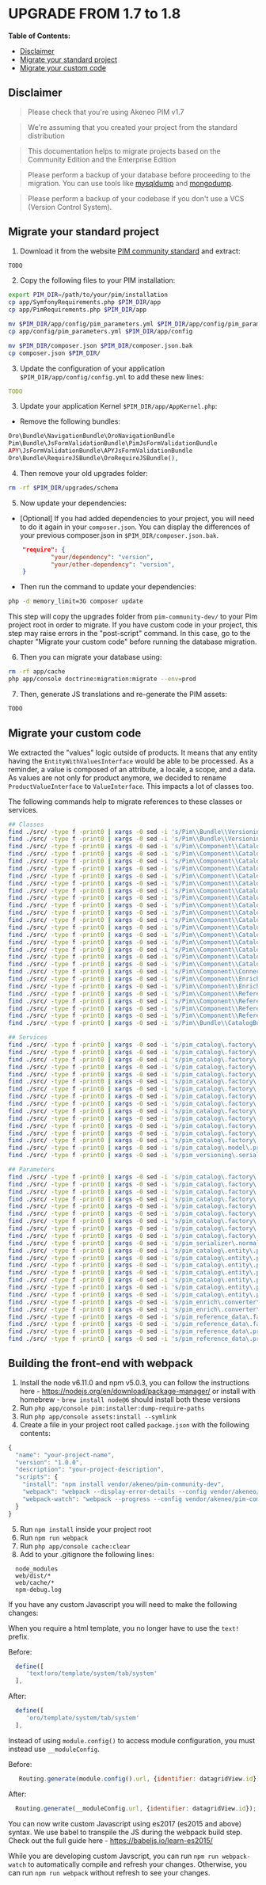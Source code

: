 # UPGRADE FROM 1.7 to 1.8

<!-- START doctoc generated TOC please keep comment here to allow auto update -->
<!-- DON'T EDIT THIS SECTION, INSTEAD RE-RUN doctoc TO UPDATE -->
**Table of Contents:**

- [Disclaimer](#disclaimer)
- [Migrate your standard project](#migrate-your-standard-project)
- [Migrate your custom code](#migrate-your-custom-code)

<!-- END doctoc generated TOC please keep comment here to allow auto update -->
<!-- To update this content, execute `doctoc UPGRADE-1.7.md --title '**Table of Contents:**' --maxlevel 3` -->

## Disclaimer

> Please check that you're using Akeneo PIM v1.7

> We're assuming that you created your project from the standard distribution

> This documentation helps to migrate projects based on the Community Edition and the Enterprise Edition

> Please perform a backup of your database before proceeding to the migration. You can use tools like [mysqldump](http://dev.mysql.com/doc/refman/5.1/en/mysqldump.html) and [mongodump](http://docs.mongodb.org/manual/reference/program/mongodump/).

> Please perform a backup of your codebase if you don't use a VCS (Version Control System).


## Migrate your standard project

1. Download it from the website [PIM community standard](http://www.akeneo.com/download/) and extract:

```bash
TODO
```

2. Copy the following files to your PIM installation:

```bash
export PIM_DIR=/path/to/your/pim/installation
cp app/SymfonyRequirements.php $PIM_DIR/app
cp app/PimRequirements.php $PIM_DIR/app

mv $PIM_DIR/app/config/pim_parameters.yml $PIM_DIR/app/config/pim_parameters.yml.bak
cp app/config/pim_parameters.yml $PIM_DIR/app/config

mv $PIM_DIR/composer.json $PIM_DIR/composer.json.bak
cp composer.json $PIM_DIR/
```

3. Update the configuration of your application `$PIM_DIR/app/config/config.yml` to add these new lines:

```YAML
TODO
```

3. Update your application Kernel `$PIM_DIR/app/AppKernel.php`:

* Remove the following bundles:

```PHP
Oro\Bundle\NavigationBundle\OroNavigationBundle
Pim\Bundle\JsFormValidationBundle\PimJsFormValidationBundle
APY\JsFormValidationBundle\APYJsFormValidationBundle
Oro\Bundle\RequireJSBundle\OroRequireJSBundle(),
```

4. Then remove your old upgrades folder:

```bash
rm -rf $PIM_DIR/upgrades/schema
```

5. Now update your dependencies:

* [Optional] If you had added dependencies to your project, you will need to do it again in your `composer.json`.
  You can display the differences of your previous composer.json in `$PIM_DIR/composer.json.bak`.

```JSON
    "require": {
            "your/dependency": "version",
            "your/other-dependency": "version",
    }
```

* Then run the command to update your dependencies:

```bash
php -d memory_limit=3G composer update
```

This step will copy the upgrades folder from `pim-community-dev/` to your Pim project root in order to migrate.
If you have custom code in your project, this step may raise errors in the "post-script" command.
In this case, go to the chapter "Migrate your custom code" before running the database migration.

6. Then you can migrate your database using:

```bash
rm -rf app/cache
php app/console doctrine:migration:migrate --env=prod
```

7. Then, generate JS translations and re-generate the PIM assets:

```bash
TODO
```

## Migrate your custom code

We extracted the "values" logic outside of products. It means that any entity having the `EntityWithValuesInterface` 
would be able to be processed. As a reminder, a value is composed of an attribute, a locale, a scope, and a data. As values are not only
for product anymore, we decided to rename `ProductValueInterface` to `ValueInterface`. This impacts a lot of classes too.

The following commands help to migrate references to these classes or services.

```bash
## Classes
find ./src/ -type f -print0 | xargs -0 sed -i 's/Pim\\Bundle\\VersioningBundle\\Normalizer\\Flat\\AbstractProductValueDataNormalizer/Pim\\Bundle\\VersioningBundle\\Normalizer\\Flat\\AbstractValueDataNormalizer/g'
find ./src/ -type f -print0 | xargs -0 sed -i 's/Pim\\Bundle\\VersioningBundle\\Normalizer\\Flat\\ProductValueNormalizer/Pim\\Bundle\\VersioningBundle\\Normalizer\\Flat\\ValueNormalizer/g'
find ./src/ -type f -print0 | xargs -0 sed -i 's/Pim\\Component\\Catalog\\Completeness\\Checker\\ProductValueCompleteChecker/Pim\\Component\\Catalog\\Completeness\\Checker\\ValueCompleteChecker/g'
find ./src/ -type f -print0 | xargs -0 sed -i 's/Pim\\Component\\Catalog\\Completeness\\Checker\\ProductValueCompleteCheckerInterface/Pim\\Component\\Catalog\\Completeness\\Checker\\ValueCompleteCheckerInterface/g'
find ./src/ -type f -print0 | xargs -0 sed -i 's/Pim\\Component\\Catalog\\Factory\\ProductValue\\DateProductValueFactory/Pim\\Component\\Catalog\\Factory\\ProductValue\\DateValueFactory/g'
find ./src/ -type f -print0 | xargs -0 sed -i 's/Pim\\Component\\Catalog\\Factory\\ProductValue\\MediaProductValueFactory/Pim\\Component\\Catalog\\Factory\\ProductValue\\MediaValueFactory/g'
find ./src/ -type f -print0 | xargs -0 sed -i 's/Pim\\Component\\Catalog\\Factory\\ProductValue\\MetricProductValueFactory/Pim\\Component\\Catalog\\Factory\\ProductValue\\MetricValueFactory/g'
find ./src/ -type f -print0 | xargs -0 sed -i 's/Pim\\Component\\Catalog\\Factory\\ProductValue\\OptionProductValueFactory/Pim\\Component\\Catalog\\Factory\\ProductValue\\OptionValueFactory/g'
find ./src/ -type f -print0 | xargs -0 sed -i 's/Pim\\Component\\Catalog\\Factory\\ProductValue\\OptionsProductValueFactory/Pim\\Component\\Catalog\\Factory\\ProductValue\\OptionsValueFactory/g'
find ./src/ -type f -print0 | xargs -0 sed -i 's/Pim\\Component\\Catalog\\Factory\\ProductValue\\PriceCollectionProductValueFactory/Pim\\Component\\Catalog\\Factory\\ProductValue\\PriceCollectionValueFactory/g'
find ./src/ -type f -print0 | xargs -0 sed -i 's/Pim\\Component\\Catalog\\Factory\\ProductValue\\ProductValueFactoryInterface/Pim\\Component\\Catalog\\Factory\\ProductValue\\ValueFactoryInterface/g'
find ./src/ -type f -print0 | xargs -0 sed -i 's/Pim\\Component\\Catalog\\Factory\\ProductValue\\ScalarProductValueFactory/Pim\\Component\\Catalog\\Factory\\ProductValue\\ScalarValueFactory/g'
find ./src/ -type f -print0 | xargs -0 sed -i 's/Pim\\Component\\Catalog\\Factory\\ProductValueCollectionFactory/Pim\\Component\\Catalog\\Factory\\ProductValueCollectionFactory/g'
find ./src/ -type f -print0 | xargs -0 sed -i 's/Pim\\Component\\Catalog\\Factory\\ProductValueFactory/Pim\\Component\\Catalog\\Factory\\ValueFactory/g'
find ./src/ -type f -print0 | xargs -0 sed -i 's/Pim\\Component\\Catalog\\ProductValue\\DateProductValue/Pim\\Component\\Catalog\\Value\\DateValue/g'
find ./src/ -type f -print0 | xargs -0 sed -i 's/Pim\\Component\\Catalog\\ProductValue\\MediaProductValue/Pim\\Component\\Catalog\\Value\\MediaValue/g'
find ./src/ -type f -print0 | xargs -0 sed -i 's/Pim\\Component\\Catalog\\ProductValue\\MetricProductValue/Pim\\Component\\Catalog\\Value\\MetricValue/g'
find ./src/ -type f -print0 | xargs -0 sed -i 's/Pim\\Component\\Catalog\\ProductValue\\OptionProductValue/Pim\\Component\\Catalog\\Value\\OptionValue/g'
find ./src/ -type f -print0 | xargs -0 sed -i 's/Pim\\Component\\Catalog\\ProductValue\\OptionsProductValue/Pim\\Component\\Catalog\\Value\\OptionsValue/g'
find ./src/ -type f -print0 | xargs -0 sed -i 's/Pim\\Component\\Connector\\ArrayConverter\\FlatToStandard\\ProductValue/Pim\\Component\\Connector\\ArrayConverter\\FlatToStandard\\Value/g'
find ./src/ -type f -print0 | xargs -0 sed -i 's/Pim\\Component\\Enrich\\Converter\\EnrichToStandard\\ProductValueConverter/Pim\\Component\\Enrich\\Converter\\EnrichToStandard\\ValueConverter/g'
find ./src/ -type f -print0 | xargs -0 sed -i 's/Pim\\Component\\Enrich\\Converter\\StandardToEnrich\\ProductValueConverter/Pim\\Component\\Enrich\\Converter\\StandardToEnrich\\ValueConverter/g'
find ./src/ -type f -print0 | xargs -0 sed -i 's/Pim\\Component\\ReferenceData\\Factory\\ProductValue\\ReferenceDataCollectionProductValueFactory/Pim\\Component\\ReferenceData\\Factory\\ProductValue\\ReferenceDataCollectionValueFactory/g'
find ./src/ -type f -print0 | xargs -0 sed -i 's/Pim\\Component\\ReferenceData\\Factory\\ProductValue\\ReferenceDataProductValueFactory/Pim\\Component\\ReferenceData\\Factory\\ProductValue\\ReferenceDataValueFactory/g'
find ./src/ -type f -print0 | xargs -0 sed -i 's/Pim\\Component\\ReferenceData\\ProductValue\\ReferenceDataCollectionProductValue/Pim\\Component\\ReferenceData\\ProductValue\\ReferenceDataCollectionValue/g'
find ./src/ -type f -print0 | xargs -0 sed -i 's/Pim\\Component\\ReferenceData\\ProductValue\\ReferenceDataProductValue/Pim\\Component\\ReferenceData\\ProductValue\\ReferenceDataValue/g'
find ./src/ -type f -print0 | xargs -0 sed -i 's/Pim\\Bundle\\CatalogBundle\\DependencyInjection\\Compiler\\RegisterProductValueValueFactoryPass/Pim\\Bundle\\CatalogBundle\\DependencyInjection\\Compiler\\RegisterValueFactoryPass/g'

## Services
find ./src/ -type f -print0 | xargs -0 sed -i 's/pim_catalog\.factory\.product_value/pim_catalog\.factory\.value/g'
find ./src/ -type f -print0 | xargs -0 sed -i 's/pim_catalog\.factory\.product_value_collection/pim_catalog\.factory\.value_collection/g'
find ./src/ -type f -print0 | xargs -0 sed -i 's/pim_catalog\.factory\.product_value\.text/pim_catalog\.factory\.value\.text/g'
find ./src/ -type f -print0 | xargs -0 sed -i 's/pim_catalog\.factory\.product_value\.textarea/pim_catalog\.factory\.value\.textarea/g'
find ./src/ -type f -print0 | xargs -0 sed -i 's/pim_catalog\.factory\.product_value\.number/pim_catalog\.factory\.value\.number/g'
find ./src/ -type f -print0 | xargs -0 sed -i 's/pim_catalog\.factory\.product_value\.boolean/pim_catalog\.factory\.value\.boolean/g'
find ./src/ -type f -print0 | xargs -0 sed -i 's/pim_catalog\.factory\.product_value\.identifier/pim_catalog\.factory\.value\.identifier/g'
find ./src/ -type f -print0 | xargs -0 sed -i 's/pim_catalog\.factory\.product_value\.metric/pim_catalog\.factory\.value\.metric/g'
find ./src/ -type f -print0 | xargs -0 sed -i 's/pim_catalog\.factory\.product_value\.price_collection/pim_catalog\.factory\.value\.price_collection/g'
find ./src/ -type f -print0 | xargs -0 sed -i 's/pim_catalog\.factory\.product_value\.option/pim_catalog\.factory\.value\.option/g'
find ./src/ -type f -print0 | xargs -0 sed -i 's/pim_catalog\.factory\.product_value\.options/pim_catalog\.factory\.value\.options/g'
find ./src/ -type f -print0 | xargs -0 sed -i 's/pim_catalog\.factory\.product_value\.file/pim_catalog\.factory\.value\.file/g'
find ./src/ -type f -print0 | xargs -0 sed -i 's/pim_catalog\.factory\.product_value\.image/pim_catalog\.factory\.value\.image/g'
find ./src/ -type f -print0 | xargs -0 sed -i 's/pim_catalog\.factory\.product_value\.date/pim_catalog\.factory\.value\.date/g'
find ./src/ -type f -print0 | xargs -0 sed -i 's/pim_catalog\.model\.product_value\.interface/pim_catalog\.model\.value\.interface/g'
find ./src/ -type f -print0 | xargs -0 sed -i 's/pim_versioning\.serializer\.normalizer\.flat\.product_value/pim_versioning\.serializer\.normalizer\.flat\.value/g'

## Parameters
find ./src/ -type f -print0 | xargs -0 sed -i 's/pim_catalog\.factory\.product_value_collection\.class/pim_catalog\.factory\.value_collection\.class/g'
find ./src/ -type f -print0 | xargs -0 sed -i 's/pim_catalog\.factory\.product_value\.class/pim_catalog\.factory\.value\.class/g'
find ./src/ -type f -print0 | xargs -0 sed -i 's/pim_catalog\.factory\.product_value\.scalar\.class/pim_catalog\.factory\.value\.scalar\.class/g'
find ./src/ -type f -print0 | xargs -0 sed -i 's/pim_catalog\.factory\.product_value\.metric\.class/pim_catalog\.factory\.value\.metric\.class/g'
find ./src/ -type f -print0 | xargs -0 sed -i 's/pim_catalog\.factory\.product_value\.price_collection\.class/pim_catalog\.factory\.value\.price_collection\.class/g'
find ./src/ -type f -print0 | xargs -0 sed -i 's/pim_catalog\.factory\.product_value\.option\.class/pim_catalog\.factory\.value\.option\.class/g'
find ./src/ -type f -print0 | xargs -0 sed -i 's/pim_catalog\.factory\.product_value\.options\.class/pim_catalog\.factory\.value\.options\.class/g'
find ./src/ -type f -print0 | xargs -0 sed -i 's/pim_catalog\.factory\.product_value\.media\.class/pim_catalog\.factory\.value\.media\.class/g'
find ./src/ -type f -print0 | xargs -0 sed -i 's/pim_catalog\.factory\.product_value\.date\.class/pim_catalog\.factory\.value\.date\.class/g'
find ./src/ -type f -print0 | xargs -0 sed -i 's/pim_serializer\.normalizer\.flat\.product_value\.class/pim_serializer\.normalizer\.flat\.value\.class/g'
find ./src/ -type f -print0 | xargs -0 sed -i 's/pim_catalog\.entity\.product_value\.scalar\.class/pim_catalog\.entity\.value\.scalar\.class/g'
find ./src/ -type f -print0 | xargs -0 sed -i 's/pim_catalog\.entity\.product_value\.media\.class/pim_catalog\.entity\.value\.media\.class/g'
find ./src/ -type f -print0 | xargs -0 sed -i 's/pim_catalog\.entity\.product_value\.metric\.class/pim_catalog\.entity\.value\.metric\.class/g'
find ./src/ -type f -print0 | xargs -0 sed -i 's/pim_catalog\.entity\.product_value\.option\.class/pim_catalog\.entity\.value\.option\.class/g'
find ./src/ -type f -print0 | xargs -0 sed -i 's/pim_catalog\.entity\.product_value\.options\.class/pim_catalog\.entity\.value\.options\.class/g'
find ./src/ -type f -print0 | xargs -0 sed -i 's/pim_catalog\.entity\.product_value\.date\.class/pim_catalog\.entity\.value\.date\.class/g'
find ./src/ -type f -print0 | xargs -0 sed -i 's/pim_catalog\.entity\.product_value\.price_collection\.class/pim_catalog\.entity\.value\.price_collection\.class/g'
find ./src/ -type f -print0 | xargs -0 sed -i 's/pim_enrich\.converter\.standard_to_enrich\.product_value\.class/pim_enrich\.converter\.standard_to_enrich\.value\.class/g'
find ./src/ -type f -print0 | xargs -0 sed -i 's/pim_enrich\.converter\.enrich_to_standard\.product_value\.class/pim_enrich\.converter\.enrich_to_standard\.value\.class/g'
find ./src/ -type f -print0 | xargs -0 sed -i 's/pim_reference_data\.factory\.product_value\.reference_data\.class/pim_reference_data\.factory\.value\.reference_data\.class/g'
find ./src/ -type f -print0 | xargs -0 sed -i 's/pim_reference_data\.factory\.product_value\.reference_data_collection\.class/pim_reference_data\.factory\.value\.reference_data_collection\.class/g'
find ./src/ -type f -print0 | xargs -0 sed -i 's/pim_reference_data\.product_value\.reference_data\.class/pim_reference_data\.value\.reference_data\.class/g'
find ./src/ -type f -print0 | xargs -0 sed -i 's/pim_reference_data\.product_value\.reference_data_collection\.class/pim_reference_data\.value\.reference_data_collection\.class/g'
```

## Building the front-end with webpack

1. Install the node v6.11.0 and npm v5.0.3, you can follow the instructions here - https://nodejs.org/en/download/package-manager/ or install with homebrew - `brew install node@6` should install both these versions
2. Run `php app/console pim:installer:dump-require-paths`
3. Run `php app/console assets:install --symlink`
4. Create a file in your project root called `package.json` with the following contents:

```js
{
  "name": "your-project-name",
  "version": "1.0.0",
  "description": "your-project-description",
  "scripts": {
    "install": "npm install vendor/akeneo/pim-community-dev",
    "webpack": "webpack --display-error-details --config vendor/akeneo/pim-community-dev/webpack.config.js --progress --display-modules",
    "webpack-watch": "webpack --progress --config vendor/akeneo/pim-community-dev/webpack.config.js --watch"
  }
}
```

5. Run `npm install` inside your project root
6. Run `npm run webpack`
7. Run `php app/console cache:clear`
8. Add to your .gitignore the following lines:

```
  node_modules
  web/dist/*
  web/cache/*
  npm-debug.log
```

If you have any custom Javascript you will need to make the following changes:

When you require a html template, you no longer have to use the `text!` prefix.

Before:

```javascript
  define([
     'text!oro/template/system/tab/system'
  ],
```

After:
```javascript
  define([
     'oro/template/system/tab/system'
  ],
```

Instead of using `module.config()` to access module configuration, you must instead use `__moduleConfig`.

Before:
```javascript
   Routing.generate(module.config().url, {identifier: datagridView.id});
```

After:
  ```javascript
    Routing.generate(__moduleConfig.url, {identifier: datagridView.id});
  ```

You can now write custom Javascript using es2017 (es2015 and above) syntax. We use babel to transpile the JS during the webpack build step. Check out the full guide here - https://babeljs.io/learn-es2015/

While you are developing custom Javscript, you can run `npm run webpack-watch` to automatically compile and refresh your changes. Otherwise, you can run `npm run webpack` without refresh to see your changes.
